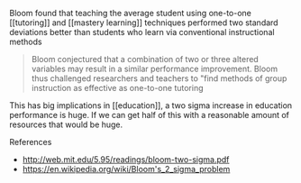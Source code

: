 Bloom found that teaching the average student using one-to-one [[tutoring]] and [[mastery learning]] techniques performed two standard deviations better than students who learn via conventional instructional methods

> Bloom conjectured that a combination of two or three altered variables may result in a similar performance improvement. Bloom thus challenged researchers and teachers to "find methods of group instruction as effective as one-to-one tutoring

This has big implications in [[education]], a two sigma increase in education performance is huge. If we can get half of this with a reasonable amount of resources that would be huge.

References
- http://web.mit.edu/5.95/readings/bloom-two-sigma.pdf
- https://en.wikipedia.org/wiki/Bloom's_2_sigma_problem